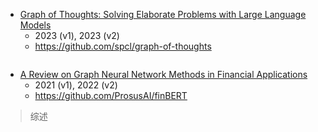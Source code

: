 - [Graph of Thoughts: Solving Elaborate Problems with Large Language Models](https://arxiv.org/abs/2308.09687)
  - 2023 (v1), 2023 (v2)
  - https://github.com/spcl/graph-of-thoughts
```
```
- [A Review on Graph Neural Network Methods in Financial Applications](https://arxiv.org/abs/2111.15367)
  - 2021 (v1), 2022 (v2)
  - https://github.com/ProsusAI/finBERT

> 综述

```
```
